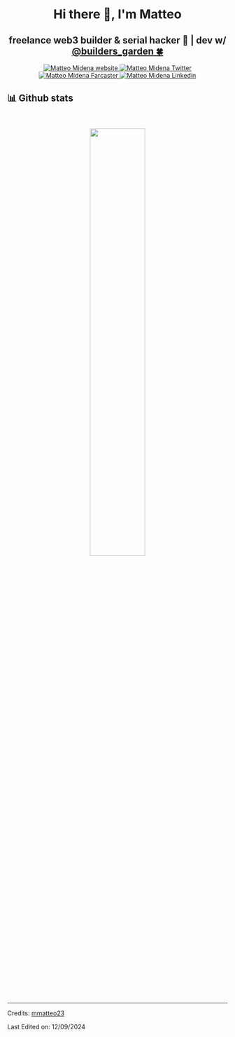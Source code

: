 <div>
  <h1 align="center">Hi there 👋, I'm Matteo</h1>
  <h2 align="center">freelance web3 builder & serial hacker 🤠 | dev w/ <a href="https://builders.garden">@builders_garden 🍀</a></h2>
  <p align="center">
 <a href="https://midena.dev" target="blank">
  <img src="https://img.shields.io/badge/Website-DC143C?style=for-the-badge&logo=medium&logoColor=white" alt="Matteo Midena website" />
 </a>
 <a href="https://twitter.com/itsmide_eth" target="_blank">
  <img src="https://img.shields.io/badge/twitter-%23000?style=for-the-badge&logo=x&logoColor=white" alt="Matteo Midena Twitter" />
 </a>
 <a href="https://warpcast.com/itsmide.eth" target="_blank">
<img src="https://img.shields.io/badge/farcaster-%23855DCD?style=for-the-badge&logo=farcaster&logoColor=white" alt="Matteo Midena Farcaster" />
 </a>
<a href="https://www.linkedin.com/in/matteomidena" target="_blank">
<img src="https://img.shields.io/badge/linkedin-%230A66C2?style=for-the-badge&logo=linkedin&logoColor=white" alt="Matteo Midena Linkedin" />
 </a>
</p>
</div>

<div>
  <h2> 📊 Github stats </h2>
    <br/>
      <p align="center">
        <a href="https://github.com/mmatteo23/">
          <img width="50%" src="https://github-readme-streak-stats.herokuapp.com/?user=mmatteo23&theme=gruvbox&hide_border=true" />
        </a>
     </p>
   <br>
</div>

---
Credits: [mmatteo23](https://github.com/mmatteo23)

Last Edited on: 12/09/2024
